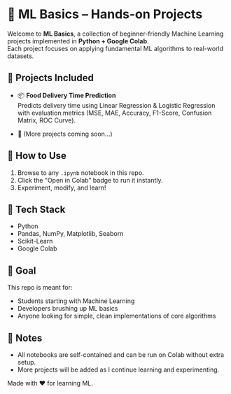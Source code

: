 # 🧠 ML Basics – Hands-on Projects

Welcome to **ML Basics**, a collection of beginner-friendly Machine Learning projects implemented in **Python + Google Colab**.  
Each project focuses on applying fundamental ML algorithms to real-world datasets.


## 📂 Projects Included
- 📦 **Food Delivery Time Prediction**  
  Predicts delivery time using Linear Regression & Logistic Regression with evaluation metrics (MSE, MAE, Accuracy, F1-Score, Confusion Matrix, ROC Curve).

- 🚧 (More projects coming soon...)  


## 🚀 How to Use
1. Browse to any `.ipynb` notebook in this repo.  
2. Click the "Open in Colab" badge to run it instantly.  
3. Experiment, modify, and learn!  


## 🔧 Tech Stack
- Python  
- Pandas, NumPy, Matplotlib, Seaborn  
- Scikit-Learn  
- Google Colab  


## 🎯 Goal
This repo is meant for:
- Students starting with Machine Learning  
- Developers brushing up ML basics  
- Anyone looking for simple, clean implementations of core algorithms  


## 📌 Notes
- All notebooks are self-contained and can be run on Colab without extra setup.  
- More projects will be added as I continue learning and experimenting.  


Made with ❤️ for learning ML.

